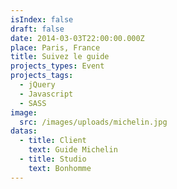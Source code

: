 ```yaml
---
isIndex: false
draft: false
date: 2014-03-03T22:00:00.000Z
place: Paris, France
title: Suivez le guide
projects_types: Event
projects_tags:
  - jQuery
  - Javascript
  - SASS
image:
  src: /images/uploads/michelin.jpg
datas:
  - title: Client
    text: Guide Michelin
  - title: Studio
    text: Bonhomme
---
```

